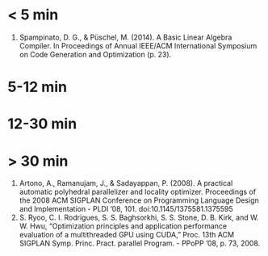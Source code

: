 # < 5 min

1. Spampinato, D. G., & Püschel, M. (2014). A Basic Linear Algebra
   Compiler. In Proceedings of Annual IEEE/ACM International Symposium
   on Code Generation and Optimization (p. 23).

# 5-12 min

# 12-30 min

# > 30 min

1. Artono, A., Ramanujam, J., & Sadayappan, P. (2008). A practical
   automatic polyhedral parallelizer and locality
   optimizer. Proceedings of the 2008 ACM SIGPLAN Conference on
   Programming Language Design and Implementation - PLDI
   ’08, 101. doi:10.1145/1375581.1375595
1. S. Ryoo, C. I. Rodrigues, S. S. Baghsorkhi, S. S. Stone,
   D. B. Kirk, and W. W. Hwu, “Optimization principles and application
   performance evaluation of a multithreaded GPU using CUDA,”
   Proc. 13th ACM SIGPLAN Symp. Princ. Pract. parallel Program. -
   PPoPP ’08, p. 73, 2008.
